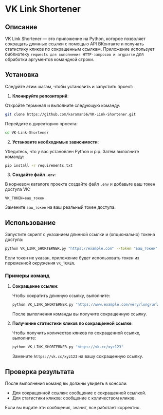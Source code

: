 # VK Link Shortener

## Описание

VK Link Shortener — это приложение на Python, которое позволяет сокращать длинные ссылки с помощью API ВКонтакте и получать статистику кликов по сокращенным ссылкам. Приложение использует библиотеку `requests для выполнения HTTP-запросов и argparse` для обработки аргументов командной строки.

## Установка

Следуйте этим шагам, чтобы установить и запустить проект:

1. **Клонируйте репозиторий**:

Откройте терминал и выполните следующую команду:

```bash
git clone https://github.com/karaman56/VK-Link-Shortener.git
```

Перейдите в директорию проекта:

```bash
cd VK-Link-Shortener
```

2. **Установите необходимые зависимости**:

Убедитесь, что у вас установлен Python и pip. Затем выполните команду:

```bash
pip install -r requirements.txt
```

3. **Создайте файл `.env`**:

В корневом каталоге проекта создайте файл `.env` и добавьте ваш токен доступа VK:

```plaintext
VK_TOKEN=ваш_токен
```

Замените `ваш_токен` на ваш реальный токен доступа.

## Использование

Запустите скрипт с указанием длинной ссылки и (опционально) токена доступа:

```bash
python VK_LINK_SHORTERNER.py "https://example.com" --token "ваш_токен"
```

Если токен не указан, приложение будет использовать токен из переменной окружения `VK_TOKEN`.

### Примеры команд

1. **Сокращение ссылки**:

   Чтобы сократить длинную ссылку, выполните:

   ```bash
   python VK_LINK_SHORTERNER.py "https://www.example.com/very/long/url"
   ```

   После выполнения команды вы получите сокращенную ссылку.

2. **Получение статистики кликов по сокращенной ссылке**:

   Чтобы получить количество кликов по сокращенной ссылке, выполните:

   ```bash
   python VK_LINK_SHORTERNER.py "https://vk.cc/xyz123"
   ```

   Замените `https://vk.cc/xyz123` на вашу сокращенную ссылку.

## Проверка результата

После выполнения команд вы должны увидеть в консоли:

- Для сокращенной ссылки: сообщение с сокращенной ссылкой.
- Для статистики кликов: сообщение с количеством кликов.

Если вы видите эти сообщения, значит, все работает корректно.
